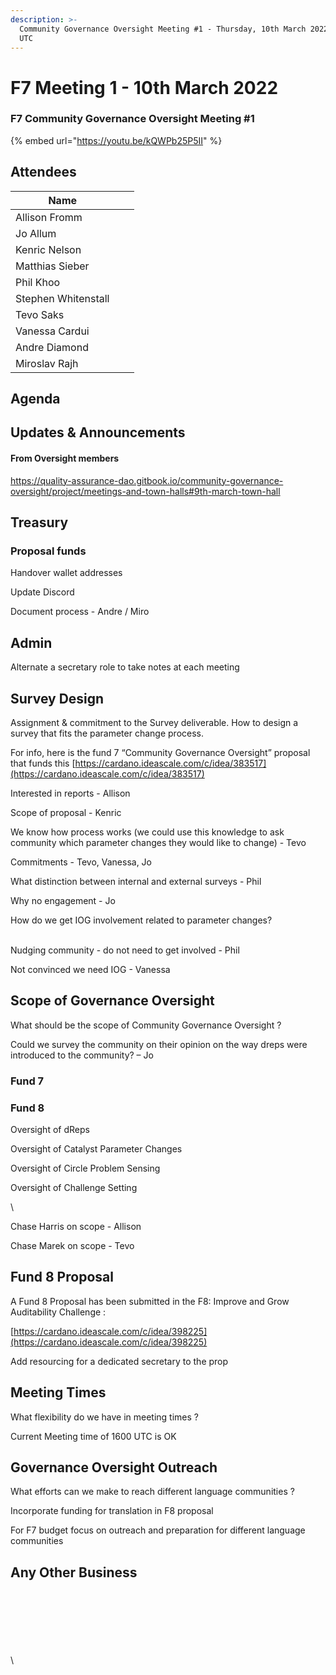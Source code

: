 ```yaml
---
description: >-
  Community Governance Oversight Meeting #1 - Thursday, 10th March 2022 at 1600
  UTC
---
```


# F7 Meeting 1 - 10th March 2022

### F7 Community Governance Oversight Meeting #1

{% embed url="https://youtu.be/kQWPb25P5II" %}

## Attendees

| Name                |   |   |
| ------------------- | - | - |
| Allison Fromm       |   |   |
| Jo Allum            |   |   |
| Kenric Nelson       |   |   |
| Matthias Sieber     |   |   |
| Phil Khoo           |   |   |
| Stephen Whitenstall |   |   |
| Tevo Saks           |   |   |
| Vanessa Cardui      |   |   |
| Andre Diamond       |   |   |
| Miroslav Rajh       |   |   |

## Agenda

## Updates & Announcements

#### From Oversight members

https://quality-assurance-dao.gitbook.io/community-governance-oversight/project/meetings-and-town-halls#9th-march-town-hall

## Treasury

### Proposal funds

Handover wallet addresses

Update Discord

Document process - Andre / Miro

## Admin

Alternate a secretary role to take notes at each meeting

## Survey Design

Assignment & commitment to the Survey deliverable. How to design a survey that fits the parameter change process.

For info, here is the fund 7 “Community Governance Oversight” proposal that funds this [https://cardano.ideascale.com/c/idea/383517](https://cardano.ideascale.com/c/idea/383517)

Interested in reports - Allison

Scope of proposal - Kenric

We know how process works (we could use this knowledge to ask community which parameter changes they would like to change) - Tevo

Commitments - Tevo, Vanessa, Jo

What distinction between internal and external surveys - Phil

Why no engagement - Jo

How do we get IOG involvement related to parameter changes?

\
Nudging community - do not need to get involved - Phil

Not convinced we need IOG - Vanessa

## Scope of Governance Oversight

What should be the scope of Community Governance Oversight ?

Could we survey the community on their opinion on the way dreps were introduced to the community? – Jo

### Fund 7

### Fund 8

Oversight of dReps

Oversight of Catalyst Parameter Changes

Oversight of Circle Problem Sensing

Oversight of Challenge Setting

\\

Chase Harris on scope - Allison

Chase Marek on scope - Tevo

## Fund 8 Proposal

A Fund 8 Proposal has been submitted in the F8: Improve and Grow Auditability Challenge :

[https://cardano.ideascale.com/c/idea/398225](https://cardano.ideascale.com/c/idea/398225)

Add resourcing for a dedicated secretary to the prop

## Meeting Times

What flexibility do we have in meeting times ?

Current Meeting time of 1600 UTC is OK

## Governance Oversight Outreach

What efforts can we make to reach different language communities ?

Incorporate funding for translation in F8 proposal

For F7 budget focus on outreach and preparation for different language communities

## Any Other Business

\
\
\
\
\
\
\\
